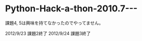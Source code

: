 Python-Hack-a-thon-2010.7---
============================
課題4, 5は興味を持てなかったのでやってません。

2012/9/23 課題2終了
2012/9/24 課題3終了
